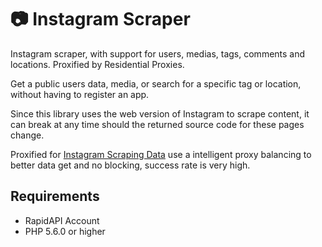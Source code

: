 # 📷 Instagram Scraper
Instagram scraper, with support for users, medias, tags, comments and locations. Proxified by Residential Proxies.

Get a public users data, media, or search for a specific tag or location, without having to register an app.

Since this library uses the web version of Instagram to scrape content, it can break at any time should the returned source code for these pages change.

Proxified for [Instagram Scraping Data](https://rapidapi.com/falecom-sK1dE9GI7/api/instagram-scraping-data/) use a intelligent proxy balancing to better data get and no blocking, success rate is very high.

## Requirements

- RapidAPI Account
- PHP 5.6.0 or higher